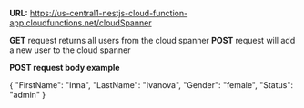 **URL:** https://us-central1-nestjs-cloud-function-app.cloudfunctions.net/cloudSpanner

**GET** request returns all users from the cloud spanner
**POST** request will add a new user to the cloud spanner

**POST request body example**

{
  "FirstName": "Inna",
  "LastName": "Ivanova",
  "Gender": "female",
  "Status": "admin"
}